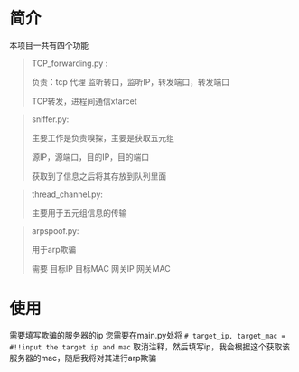 # 简介
本项目一共有四个功能 

> TCP_forwarding.py :
>
> 负责：tcp 代理  监听转口，监听IP，转发端口，转发端口
>
> TCP转发，进程间通信xtarcet

> sniffer.py:
>
> 主要工作是负责嗅探，主要是获取五元组
>
> 源IP，源端口，目的IP，目的端口
>
> 获取到了信息之后将其存放到队列里面

> thread_channel.py:
>
> 主要用于五元组信息的传输

> arpspoof.py:
>
> 用于arp欺骗
>
> 需要 目标IP 目标MAC 网关IP 网关MAC

# 使用
需要填写欺骗的服务器的ip
您需要在main.py处将
`# target_ip, target_mac = #!!input the target ip and mac`
取消注释，然后填写ip，我会根据这个获取该服务器的mac，随后我将对其进行arp欺骗
